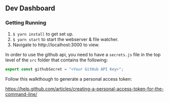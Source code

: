 ## Dev Dashboard

### Getting Running
1. `$ yarn install` to get set up.
1. `$ yarn start` to start the webserver & file watcher.
1. Navigate to http://localhost:3000 to view.

In order to use the github api, you need to have a `secrets.js` file in the top level of the `src` folder that contains the following:

```javascript
export const githubSecret = "<Your GitHub API Key>";
```

Follow this walkthough to generate a personal access token:

https://help.github.com/articles/creating-a-personal-access-token-for-the-command-line/
